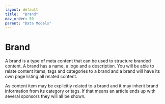 ```yaml
---
layout: default
title:  "Brand"
nav_order: 50
parent: "Data Models"
---
```


# Brand

A brand is a type of meta content that can be used to structure branded content. A brand has a name, a logo and a description. You will be able to relate content items, tags and categories to a brand and a brand will have its own page listing all related content.

As content item may be explicitly related to a brand and it may inherit brand information from its category or tags. If that means an article ends up with several sponsors they will all be shown. 
